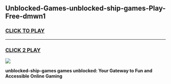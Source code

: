 
## Unblocked-Games-unblocked-ship-games-Play-Free-dmwn1
<h3>
<a href="https://premium76.site?title=unblocked-ship-games&ref=19M">CLICK TO PLAY</a></h3>
<hr>

<h3>
<a href="https://premium76.site?title=unblocked-ship-games&ref=19M">CLICK 2 PLAY</a>
  
</h3>

<a href="https://premium76.site?title=unblocked-ship-games&ref=19M"><img src="https://clearcache.store/games.png"></a>


**unblocked-ship-games games unblocked: Your Gateway to Fun and Accessible Online Gaming**
